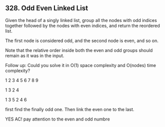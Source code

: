 ## 328. Odd Even Linked List

Given the head of a singly linked list, group all the nodes with odd indices together followed by the nodes with even indices, and return the reordered list.

The first node is considered odd, and the second node is even, and so on.

Note that the relative order inside both the even and odd groups should remain as it was in the input.

Follow up: Could you solve it in O(1) space complexity and O(nodes) time complexity?

1 2 3 4 5 6 7 8 9

1 3 2 4

1 3 5 2 4 6

first find the finally odd one. Then link the even one to the last.

YES AC! pay attention to the even and odd numbre